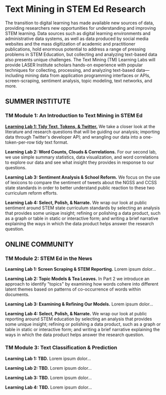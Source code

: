 # Text Mining in STEM Ed Research

The transition to digital learning has made available new sources of data, providing researchers new opportunities for understanding and improving STEM learning. Data sources such as digital learning environments and administrative data systems, as well as data produced by social media websites and the mass digitization of academic and practitioner publications, hold enormous potential to address a range of pressing problems in STEM Education, but collecting and analyzing text-based data also presents unique challenges. The Text Mining (TM) Learning Labs will provide LASER Institute scholars hands-on experience with popular techniques for collecting, processing, and analyzing text-based data—including mining data from application programming interfaces or APIs, screen-scraping, sentiment analysis, topic modeling, text networks, and more.

## SUMMER INSTITUTE

### TM Module 1: An Introduction to Text Mining in STEM Ed

[**Learning Lab 1: Tidy Text, Tokens, & Twitter.**](https://laser-institute.github.io/text-mining/01-tidy-text/01-tm-tutorial.html) We take a closer look at the literature and research questions that will be guiding our analysis; importing data through Twitter's developer API; and wrangling our data into a one-token-per-row tidy text format.

**Learning Lab 2: Word Counts, Clouds & Correlations.** For our second lab, we use simple summary statistics, data visualization, and word correlations to explore our data and see what insight they provides in response to our questions.

**Learning Lab 3: Sentiment Analysis & School Reform.** We focus on the use of lexicons to compare the sentiment of tweets about the NGSS and CCSS state standards in order to better understand public reaction to these two curriculum reform efforts. 

**Learning Lab 4: Select, Polish, & Narrate.** We wrap our look at public sentiment around STEM state curriculum standards by selecting an analysis that provides some unique insight; refining or polishing a data product, such as a graph or table in static or interactive form; and writing a brief narrative explaining the ways in which the data product helps answer the research question.

## ONLINE COMMUNITY

### TM Module 2: STEM Ed in the News

**Learning Lab 1: Screen Scraping & STEM Reporting.** Lorem ipsum dolor…

**Learning Lab 2: Topic Models & Tea Leaves.** In Part 2 we introduce an approach to identify "topics" by examining how words cohere into different latent themes based on patterns of co-occurrence of words within documents.

**Learning Lab 3: Examining & Refining Our Models.** Lorem ipsum dolor… 

**Learning Lab 4: Select, Polish, & Narrate.** We wrap our look at public reporting around STEM education by selecting an analysis that provides some unique insight; refining or polishing a data product, such as a graph or table in static or interactive form; and writing a brief narrative explaining the ways in which the data product helps answer the research question.

### TM Module 3: Text Classification & Prediction

**Learning Lab 1: TBD.** Lorem ipsum dolor…

**Learning Lab 2: TBD.** Lorem ipsum dolor…

**Learning Lab 3: TBD.** Lorem ipsum dolor… 

**Learning Lab 4: TBD.** Lorem ipsum dolor…
